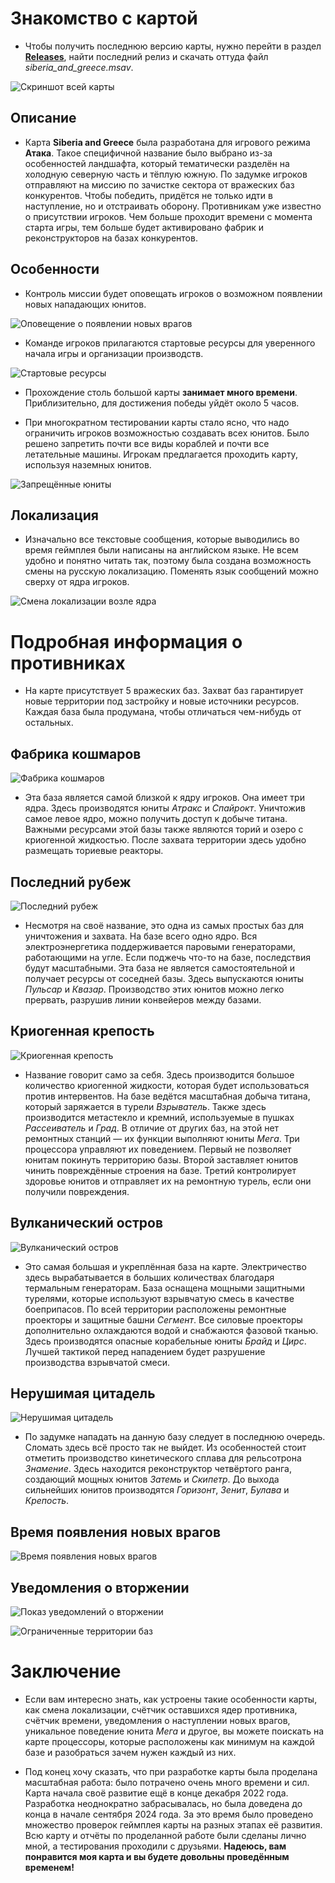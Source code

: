 # Знакомство с картой

- Чтобы получить последнюю версию карты, нужно перейти в раздел **[Releases](https://github.com/Exateym/Siberia-and-Greece/releases)**, найти последний релиз и скачать оттуда файл *siberia_and_greece.msav*.

![Скриншот всей карты](demonstrative_material/screenshot_of_the_entire_map.jpg)

## Описание

- Карта **Siberia and Greece** была разработана для игрового режима **Атака**. Такое специфичной название было выбрано из-за особенностей ландшафта, который тематически разделён на холодную северную часть и тёплую южную. По задумке игроков отправляют на миссию по зачистке сектора от вражеских баз конкурентов. Чтобы победить, придётся не только идти в наступление, но и отстраивать оборону. Противникам уже известно о присутствии игроков. Чем больше проходит времени с момента старта игры, тем больше будет активировано фабрик и реконструкторов на базах конкурентов.

## Особенности

- Контроль миссии будет оповещать игроков о возможном появлении новых нападающих юнитов.

![Оповещение о появлении новых врагов](demonstrative_material/notification_of_the_appearance_of_new_enemies.gif)

- Команде игроков прилагаются стартовые ресурсы для уверенного начала игры и организации производств.

![Стартовые ресурсы](demonstrative_material/starting_resources.png)

- Прохождение столь большой карты **занимает много времени**. Приблизительно, для достижения победы уйдёт около 5 часов.

- При многократном тестировании карты стало ясно, что надо ограничить игроков возможностью создавать всех юнитов. Было решено запретить почти все виды кораблей и почти все летательные машины. Игрокам предлагается проходить карту, используя наземных юнитов.

![Запрещённые юниты](demonstrative_material/banned_units.jpg)

## Локализация

- Изначально все текстовые сообщения, которые выводились во время геймплея были написаны на английском языке. Не всем удобно и понятно читать так, поэтому была создана возможность смены на русскую локализацию. Поменять язык сообщений можно сверху от ядра игроков.

![Смена локализации возле ядра](demonstrative_material/localization_change_near_the_core.gif)

# Подробная информация о противниках

- На карте присутствует 5 вражеских баз. Захват баз гарантирует новые территории под застройку и новые источники ресурсов. Каждая база была продумана, чтобы отличаться чем-нибудь от остальных.

## Фабрика кошмаров

![Фабрика кошмаров](demonstrative_material/reviews_of_enemy_bases/nightmare_factory.jpg)

- Эта база является самой близкой к ядру игроков. Она имеет три ядра. Здесь производятся юниты *Атракс* и *Спайрокт*. Уничтожив самое левое ядро, можно получить доступ к добыче титана. Важными ресурсами этой базы также являются торий и озеро с криогенной жидкостью. После захвата территории здесь удобно размещать ториевые реакторы.

## Последний рубеж

![Последний рубеж](demonstrative_material/reviews_of_enemy_bases/last_frontier.jpg)

- Несмотря на своё название, это одна из самых простых баз для уничтожения и захвата. На базе всего одно ядро. Вся электроэнергетика поддерживается паровыми генераторами, работающими на угле. Если поджечь что-то на базе, последствия будут масштабными. Эта база не является самостоятельной и получает ресурсы от соседней базы. Здесь выпускаются юниты *Пульсар* и *Квазар*. Производство этих юнитов можно легко прервать, разрушив линии конвейеров между базами.

## Криогенная крепость

![Криогенная крепость](demonstrative_material/reviews_of_enemy_bases/cryogen_fortress.jpg)

- Название говорит само за себя. Здесь производится большое количество криогенной жидкости, которая будет использоваться против интервентов. На базе ведётся масштабная добыча титана, который заряжается в турели *Взрыватель*. Также здесь производится метастекло и кремний, используемые в пушках *Рассеиватель* и *Град*. В отличие от других баз, на этой нет ремонтных станций — их функции выполняют юниты *Мега*. Три процессора управляют их поведением. Первый не позволяет юнитам покинуть территорию базы. Второй заставляет юнитов чинить повреждённые строения на базе. Третий контролирует здоровье юнитов и отправляет их на ремонтную турель, если они получили повреждения.

## Вулканический остров

![Вулканический остров](demonstrative_material/reviews_of_enemy_bases/volcanic_island.jpg)

- Это самая большая и укреплённая база на карте. Электричество здесь вырабатывается в больших количествах благодаря термальным генераторам. База оснащена мощными защитными турелями, которые используют взрывчатую смесь в качестве боеприпасов. По всей территории расположены ремонтные проекторы и защитные башни *Сегмент*. Все силовые проекторы дополнительно охлаждаются водой и снабжаются фазовой тканью. Здесь производятся опасные корабельные юниты *Брайд* и *Цирс*. Лучшей тактикой перед нападением будет разрушение производства взрывчатой смеси.

## Нерушимая цитадель

![Нерушимая цитадель](demonstrative_material/reviews_of_enemy_bases/indestructible_citadel.jpg)

- По задумке нападать на данную базу следует в последнюю очередь. Сломать здесь всё просто так не выйдет. Из особенностей стоит отметить производство кинетического сплава для рельсотрона *Знамение*. Здесь находится реконструктор четвёртого ранга, создающий мощных юнитов *Затемь* и *Скипетр*. До выхода сильнейших юнитов производятся *Горизонт*, *Зенит*, *Булава* и *Крепость*.

## Время появления новых врагов

![Время появления новых врагов](demonstrative_material/timings_for_new_enemies_to_appear.png)

## Уведомления о вторжении

![Показ уведомлений о вторжении](demonstrative_material/displaying_intrusion_notifications.gif)

![Ограниченные территории баз](demonstrative_material/limited_territories_of_bases.jpg)

# Заключение

- Если вам интересно знать, как устроены такие особенности карты, как смена локализации, счётчик оставшихся ядер противника, счётчик времени, уведомления о наступлении новых врагов, уникальное поведение юнита *Мега* и другое, вы можете поискать на карте процессоры, которые расположены как минимум на каждой базе и разобраться зачем нужен каждый из них.

- Под конец хочу сказать, что при разработке карты была проделана масштабная работа: было потрачено очень много времени и сил. Карта начала своё развитие ещё в конце декабря 2022 года. Разработка неоднократно забрасывалась, но была доведена до конца в начале сентября 2024 года. За это время было проведено множество проверок геймплея карты на разных этапах её развития. Всю карту и отчёты по проделанной работе были сделаны лично мной, а тестирования проходили с друзьями. **Надеюсь, вам понравится моя карта и вы будете довольны проведённым временем!**